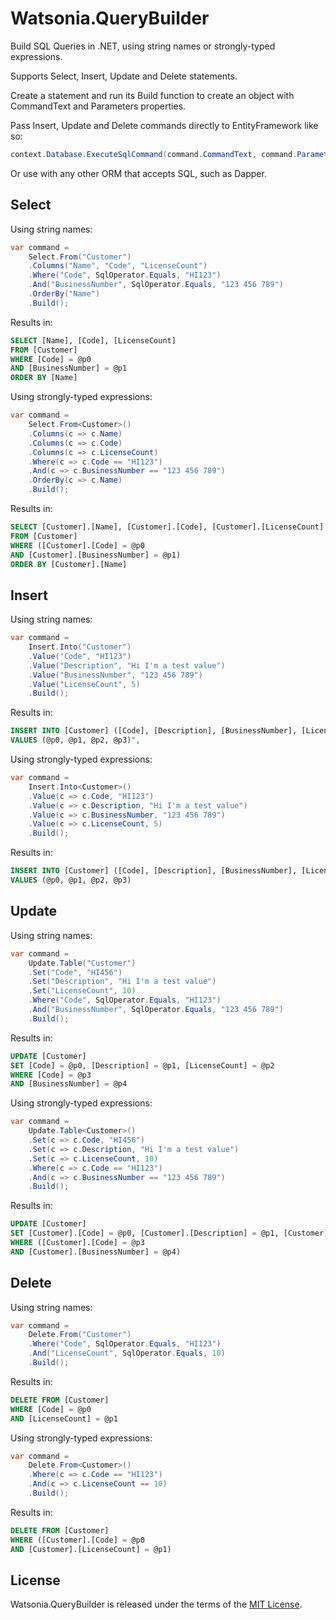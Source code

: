 # Watsonia.QueryBuilder #

Build SQL Queries in .NET, using string names or strongly-typed expressions.

Supports Select, Insert, Update and Delete statements.

Create a statement and run its Build function to create an object with CommandText and Parameters properties.

Pass Insert, Update and Delete commands directly to EntityFramework like so:

```C#
context.Database.ExecuteSqlCommand(command.CommandText, command.Parameters);
```

Or use with any other ORM that accepts SQL, such as Dapper.

## Select ##

Using string names:

```C#
var command =
	Select.From("Customer")
	.Columns("Name", "Code", "LicenseCount")
	.Where("Code", SqlOperator.Equals, "HI123")
	.And("BusinessNumber", SqlOperator.Equals, "123 456 789")
	.OrderBy("Name")
	.Build();
```

Results in:

```SQL
SELECT [Name], [Code], [LicenseCount]
FROM [Customer]
WHERE [Code] = @p0
AND [BusinessNumber] = @p1
ORDER BY [Name]
```

Using strongly-typed expressions:

```C#
var command =
	Select.From<Customer>()
	.Columns(c => c.Name)
	.Columns(c => c.Code)
	.Columns(c => c.LicenseCount)
	.Where(c => c.Code == "HI123")
	.And(c => c.BusinessNumber == "123 456 789")
	.OrderBy(c => c.Name)
	.Build();
```

Results in:

```SQL
SELECT [Customer].[Name], [Customer].[Code], [Customer].[LicenseCount]
FROM [Customer]
WHERE ([Customer].[Code] = @p0
AND [Customer].[BusinessNumber] = @p1)
ORDER BY [Customer].[Name]
```

## Insert ##

Using string names:

```C#
var command =
	Insert.Into("Customer")
	.Value("Code", "HI123")
	.Value("Description", "Hi I'm a test value")
	.Value("BusinessNumber", "123 456 789")
	.Value("LicenseCount", 5)
	.Build();
```

Results in:

```SQL
INSERT INTO [Customer] ([Code], [Description], [BusinessNumber], [LicenseCount])
VALUES (@p0, @p1, @p2, @p3)",
```

Using strongly-typed expressions:

```C#
var command =
	Insert.Into<Customer>()
	.Value(c => c.Code, "HI123")
	.Value(c => c.Description, "Hi I'm a test value")
	.Value(c => c.BusinessNumber, "123 456 789")
	.Value(c => c.LicenseCount, 5)
	.Build();
```

Results in:

```SQL
INSERT INTO [Customer] ([Code], [Description], [BusinessNumber], [LicenseCount])
VALUES (@p0, @p1, @p2, @p3)
```

## Update ##

Using string names:

```C#
var command =
	Update.Table("Customer")
	.Set("Code", "HI456")
	.Set("Description", "Hi I'm a test value")
	.Set("LicenseCount", 10)
	.Where("Code", SqlOperator.Equals, "HI123")
	.And("BusinessNumber", SqlOperator.Equals, "123 456 789")
	.Build();
```

Results in:

```SQL
UPDATE [Customer]
SET [Code] = @p0, [Description] = @p1, [LicenseCount] = @p2
WHERE [Code] = @p3
AND [BusinessNumber] = @p4
```

Using strongly-typed expressions:

```C#
var command =
	Update.Table<Customer>()
	.Set(c => c.Code, "HI456")
	.Set(c => c.Description, "Hi I'm a test value")
	.Set(c => c.LicenseCount, 10)
	.Where(c => c.Code == "HI123")
	.And(c => c.BusinessNumber == "123 456 789")
	.Build();
```

Results in:

```SQL
UPDATE [Customer]
SET [Customer].[Code] = @p0, [Customer].[Description] = @p1, [Customer].[LicenseCount] = @p2
WHERE ([Customer].[Code] = @p3
AND [Customer].[BusinessNumber] = @p4)
```

## Delete ##

Using string names:

```C#
var command =
	Delete.From("Customer")
	.Where("Code", SqlOperator.Equals, "HI123")
	.And("LicenseCount", SqlOperator.Equals, 10)
	.Build();
```

Results in:

```SQL
DELETE FROM [Customer]
WHERE [Code] = @p0
AND [LicenseCount] = @p1
```

Using strongly-typed expressions:

```C#
var command =
	Delete.From<Customer>()
	.Where(c => c.Code == "HI123")
	.And(c => c.LicenseCount == 10)
	.Build();
```

Results in:

```SQL
DELETE FROM [Customer]
WHERE ([Customer].[Code] = @p0
AND [Customer].[LicenseCount] = @p1)
```

## License ##

Watsonia.QueryBuilder is released under the terms of the [MIT License](http://opensource.org/licenses/MIT).
